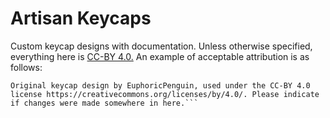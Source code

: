 # Artisan Keycaps
Custom keycap designs with documentation.
Unless otherwise specified, everything here is [CC-BY 4.0.](https://creativecommons.org/licenses/by/4.0/)
An example of acceptable attribution is as follows:

```
Original keycap design by EuphoricPenguin, used under the CC-BY 4.0 license https://creativecommons.org/licenses/by/4.0/. Please indicate if changes were made somewhere in here.```
